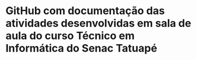 # GitHub com documentação das atividades desenvolvidas em sala de aula do curso Técnico em Informática do Senac Tatuapé
